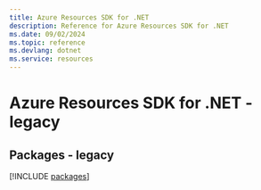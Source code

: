 ```yaml
---
title: Azure Resources SDK for .NET
description: Reference for Azure Resources SDK for .NET
ms.date: 09/02/2024
ms.topic: reference
ms.devlang: dotnet
ms.service: resources
---
```

# Azure Resources SDK for .NET - legacy
## Packages - legacy
[!INCLUDE [packages](resources-index.md)]